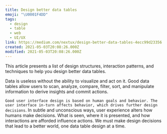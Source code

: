```yaml
---
title: Design better data tables
emoji: "\U0001F4DD"
tags:
  - design
  - table
  - web
  - UI/UX
link: https://medium.com/nextux/design-better-data-tables-4ecc99d23356
created: 2021-05-03T20:08:26.000Z
modified: 2021-05-03T20:08:26.000Z
---
```


This article presents a list of design structures, interaction patterns, and techniques to help you design better data tables.

Data is useless without the ability to visualize and act on it. Good data tables allow users to scan, analyze, compare, filter, sort, and manipulate information to derive insights and commit actions.

`Good user interface design is based on human goals and behavior. The user interface in-turn affects behavior, which drives further design decisions`. In subtle and unconscious ways, user experience alters how humans make decisions. What is seen, where it is presented, and how interactions are afforded influence actions. We must make design decisions that lead to a better world, one data table design at a time.

